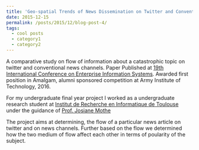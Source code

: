 ```yaml
---
title: 'Geo-spatial Trends of News Dissemination on Twitter and Conventional News Channels '
date: 2015-12-15
permalink: /posts/2015/12/blog-post-4/
tags:
  - cool posts
  - category1
  - category2
---
```


A comparative study on flow of information about a catastrophic topic on twitter and conventional news channels. Paper Published at [19th International Conference on Enterprise Information Systems](https://iceis.scitevents.org/Home.aspx?y=2017#:~:text=The%20purpose%20of%20the%2019th,business%20applications%20of%20information%20systems.). Awarded first position in Amalgam, alumni sponsored competition at Army Institute of Technology, 2016.

For my undergraduate final year project I worked as a undergraduate research student at [Institut de Recherche en Informatique de Toulouse](https://www.irit.fr/en/home/) under the guidance of [Prof. Josiane Mothe](https://scholar.google.com/citations?hl=en&user=V-Nyr0wAAAAJ&view_op=list_works&sortby=pubdate)

The project aims at determining, the flow of a particular news article on twitter and on news channels. Further based on the flow we determined how the two medium of flow affect each other in terms of poularity of the subject.

